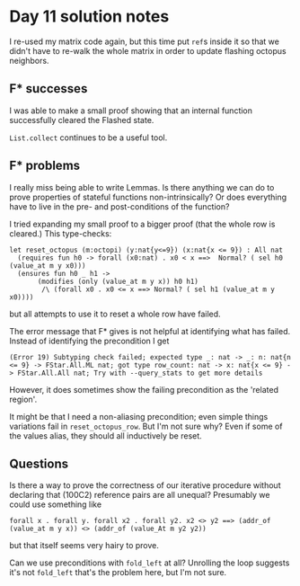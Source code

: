 # Day 11 solution notes

I re-used my matrix code again, but this time put `ref`s inside it so that we didn't have to
re-walk the whole matrix in order to update flashing octopus neighbors.

## F* successes

I was able to make a small proof showing that an internal function successfully cleared the Flashed state.

`List.collect` continues to be a useful tool.

## F* problems

I really miss being able to write Lemmas. Is there anything we can do to prove properties of stateful functions
non-intrinsically?  Or does everything have to live in the pre- and post-conditions of the function?

I tried expanding my small proof to a bigger proof (that the whole row is cleared.)  This type-checks:
```FStar
let reset_octopus (m:octopi) (y:nat{y<=9}) (x:nat{x <= 9}) : All nat 
  (requires fun h0 -> forall (x0:nat) . x0 < x ==>  Normal? ( sel h0 (value_at m y x0)))
  (ensures fun h0 _ h1 -> 
       (modifies (only (value_at m y x)) h0 h1)
        /\ (forall x0 . x0 <= x ==> Normal? ( sel h1 (value_at m y x0))))
```
but all attempts to use it to reset a whole row have failed.

The error message that F* gives is not helpful at identifying what has failed.  Instead of identifying the precondition I get

```FStar
(Error 19) Subtyping check failed; expected type _: nat -> _: n: nat{n <= 9} -> FStar.All.ML nat; got type row_count: nat -> x: nat{x <= 9} -> FStar.All.All nat; Try with --query_stats to get more details
```

However, it does sometimes show the failing precondition as the 'related region'.

It might be that I need a non-aliasing precondition; even simple things variations fail in `reset_octopus_row`. But I'm not sure why?  Even if some of the values alias,
they should all inductively be reset.

## Questions

Is there a way to prove the correctness of our iterative procedure without declaring that (100C2) reference pairs are all unequal?
Presumably we could use something like
```FStar
forall x . forall y. forall x2 . forall y2. x2 <> y2 ==> (addr_of (value_at m y x)) <> (addr_of (value_At m y2 y2))
```
but that itself seems very hairy to prove.

Can we use preconditions with `fold_left` at all?  Unrolling the loop suggests it's not `fold_left` that's the problem here,
but I'm not sure.

